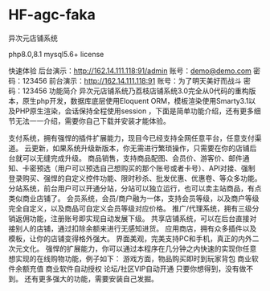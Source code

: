 # HF-agc-faka
异次元店铺系统


 php8.0,8.1  mysql5.6+  license

快速体验
后台演示：http://162.14.111.118:91/admin 账号：demo@demo.com 密码：123456
前台演示：http://162.14.111.118:91 账号：为了明天美好而战斗 密码：123456
功能简介
异次元店铺系统乃荔枝店铺系统3.0完全从0代码的重构版本，原生php开发，数据库底层使用Eloquent ORM，模板渲染使用Smarty3.1以及PHP原生渲染，会话保持全程使用session ，下面是简单功能介绍，还有更多细节无法一一介绍，需要你自己下载并安装才能体验。

支付系统，拥有强悍的插件扩展能力，现目今已经支持全网任意平台，任意支付渠道。
云更新，如果系统升级新版本，你无需进行繁琐操作，只需要在你的店铺后台就可以无缝完成升级。
商品销售，支持商品配图、会员价、游客价、邮件通知、卡密预选（用户可以预选自己想购买的那个账号或者卡号）、API对接、强制登录购买、强悍的自定义控件功能、限时秒杀、批发优惠、优惠卷、等众多功能。
分站系统，前台用户可以开通分站，分站可以独立运行，也可以卖主站商品，有点类似商业店铺了。
会员系统，会员/商户融为一体，支持会员等级，以及商户等级完全自定义，以及商品可自定义会员等级对应价格。
推广/代理系统，拥有三级分销返佣功能，注册账号即实现自动发展下级。
共享店铺系统，可以在后台直接对接别人的店铺，通过扣除余额来进行无感知进货。
应用商店，拥有众多插件以及模板，让你的店铺变得格外强大。
界面美观，完美支持PC和手机，真正的内外二次元文化。
强悍的扩展能力，你可以通过本程序在几分钟之内快速的实现你任意想实现的在线购物功能，例子如下：
游戏方面，物品购买即时到玩家背包
商业软件余额充值
商业软件自动授权
论坛/社区VIP自动开通
只要你想得到，没有做不到。
还有更多强大的功能，需要安装自己发掘。
